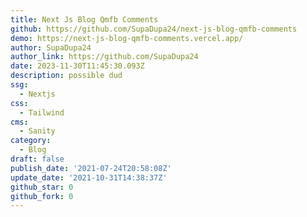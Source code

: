 ```yaml
---
title: Next Js Blog Qmfb Comments
github: https://github.com/SupaDupa24/next-js-blog-qmfb-comments
demo: https://next-js-blog-qmfb-comments.vercel.app/
author: SupaDupa24
author_link: https://github.com/SupaDupa24
date: 2023-11-30T11:45:30.093Z
description: possible dud
ssg:
  - Nextjs
css:
  - Tailwind
cms:
  - Sanity
category:
  - Blog
draft: false
publish_date: '2021-07-24T20:58:08Z'
update_date: '2021-10-31T14:38:37Z'
github_star: 0
github_fork: 0
---
```

